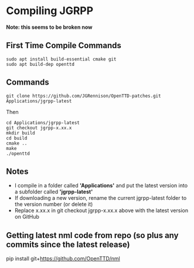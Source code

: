 # **Compiling JGRPP**
  
**Note: this seems to be broken now**


## First Time Compile Commands
```
sudo apt install build-essential cmake git
sudo apt build-dep openttd
```
  ## Commands
  ```
  git clone https://github.com/JGRennison/OpenTTD-patches.git Applications/jgrpp-latest
  ```
Then
  ```
  cd Applications/jgrpp-latest
  git checkout jgrpp-x.xx.x
  mkdir build
  cd build
  cmake ..
  make
  ./openttd
  ```
## Notes
* I compile in a folder called **'Applications'** and put the latest version into a subfolder called **'jgrpp-latest'**
* If downloading a new version, rename the current jgrpp-latest folder to the version number (or delete it)
* Replace x.xx.x in git checkout jgrpp-x.xx.x above with the latest version on GitHub

## Getting latest nml code from repo (so plus any commits since the latest release)

pip install git+https://github.com/OpenTTD/nml


  